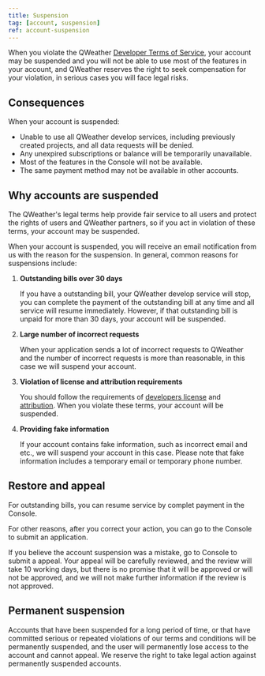 ```yaml
---
title: Suspension
tag: [account, suspension]
ref: account-suspension
---
```


When you violate the QWeather [Developer Terms of Service](http://localhost:4000/docs/terms/), your account may be suspended and you will not be able to use most of the features in your account, and QWeather reserves the right to seek compensation for your violation, in serious cases you will face legal risks.

## Consequences

When your account is suspended:

- Unable to use all QWeather develop services, including previously created projects, and all data requests will be denied.
- Any unexpired subscriptions or balance will be temporarily unavailable.
- Most of the features in the Console will not be available.
- The same payment method may not be available in other accounts.

## Why accounts are suspended

The QWeather's legal terms help provide fair service to all users and protect the rights of users and QWeather partners, so if you act in violation of these terms, your account may be suspended.

When your account is suspended, you will receive an email notification from us with the reason for the suspension. In general, common reasons for suspensions include:

1. **Outstanding bills over 30 days**
   
   If you have a outstanding bill, your QWeather develop service will stop, you can complete the payment of the outstanding bill at any time and all service will resume immediately. However, if that outstanding bill is unpaid for more than 30 days, your account will be suspended.

2. **Large number of incorrect requests**
   
   When your application sends a lot of incorrect requests to QWeather and the number of incorrect requests is more than reasonable, in this case we will suspend your account.
   
3. **Violation of license and attribution requirements**
   
   You should follow the requirements of [developers license](/en/docs/terms/tos/) and [attribution](/en/docs/terms/attribution/). When you violate these terms, your account will be suspended.

4. **Providing fake information**
   
   If your account contains fake information, such as incorrect email and etc., we will suspend your account in this case. Please note that fake information includes a temporary email or temporary phone number.


## Restore and appeal

For outstanding bills, you can resume service by complet payment in the Console.

For other reasons, after you correct your action, you can go to the Console to submit an application.

If you believe the account suspension was a mistake, go to Console to submit a appeal. Your appeal will be carefully reviewed, and the review will take 10 working days, but there is no promise that it will be approved or will not be approved, and we will not make further information if the review is not approved.

## Permanent suspension

Accounts that have been suspended for a long period of time, or that have committed serious or repeated violations of our terms and conditions will be permanently suspended, and the user will permanently lose access to the account and cannot appeal. We reserve the right to take legal action against permanently suspended accounts.






